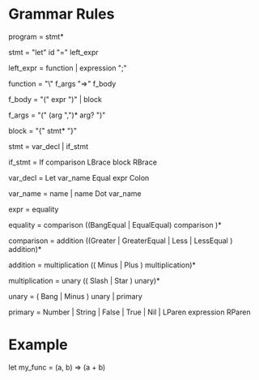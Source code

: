 # Grammar Rules

program = stmt*

stmt = "let" id "=" left_expr

left_expr = function | expression ";"

function = "\\" f_args "=>" f_body

f_body = "(" expr ")" | block

f_args = "(" (arg ",")* arg? ")"

block = "{" stmt* "}"

stmt = var_decl | if_stmt

if_stmt = If comparison LBrace block RBrace

var_decl = Let var_name Equal expr Colon

var_name = name | name Dot var_name

expr = equality

equality = comparison  ((BangEqual | EqualEqual) comparison )*

comparison = addition ((Greater | GreaterEqual | Less | LessEqual ) addition)*

addition = multiplication (( Minus | Plus ) multiplication)*

multiplication = unary (( Slash | Star ) unary)*

unary = ( Bang | Minus ) unary | primary

primary = Number | String | False | True | Nil | LParen expression RParen

# Example

let my_func = \(a, b) => (a + b)



